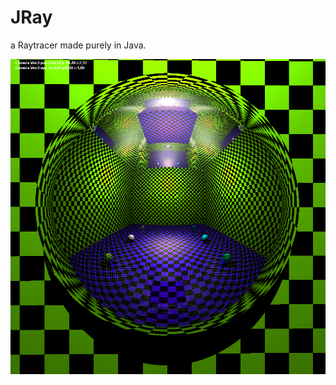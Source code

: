 JRay
====

a Raytracer made purely in Java.

![alt tag](https://raw.githubusercontent.com/Harha/JRay/master/jray.png)